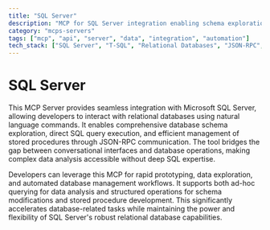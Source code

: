 ```yaml
---
title: "SQL Server"
description: "MCP for SQL Server integration enabling schema exploration, query execution, and stored procedure management through natural language."
category: "mcps-servers"
tags: ["mcp", "api", "server", "data", "integration", "automation"]
tech_stack: ["SQL Server", "T-SQL", "Relational Databases", "JSON-RPC", "Database Management"]
---
```


# SQL Server

This MCP Server provides seamless integration with Microsoft SQL Server, allowing developers to interact with relational databases using natural language commands. It enables comprehensive database schema exploration, direct SQL query execution, and efficient management of stored procedures through JSON-RPC communication. The tool bridges the gap between conversational interfaces and database operations, making complex data analysis accessible without deep SQL expertise.

Developers can leverage this MCP for rapid prototyping, data exploration, and automated database management workflows. It supports both ad-hoc querying for data analysis and structured operations for schema modifications and stored procedure development. This significantly accelerates database-related tasks while maintaining the power and flexibility of SQL Server's robust relational database capabilities.

